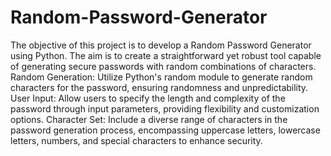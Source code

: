 # Random-Password-Generator
The objective of this project is to develop a Random Password Generator using Python. The aim is to create a straightforward yet robust tool capable of generating secure passwords with random combinations of characters.
Random Generation: Utilize Python's random module to generate random characters for the password, ensuring randomness and unpredictability.
User Input: Allow users to specify the length and complexity of the password through input parameters, providing flexibility and customization options.
Character Set: Include a diverse range of characters in the password generation process, encompassing uppercase letters, lowercase letters, numbers, and special characters to enhance security.
